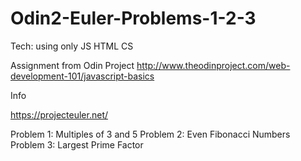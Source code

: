 Odin2-Euler-Problems-1-2-3
==========================

Tech: using only JS HTML CS

Assignment from Odin Project
http://www.theodinproject.com/web-development-101/javascript-basics

Info

https://projecteuler.net/

Problem 1: Multiples of 3 and 5
Problem 2: Even Fibonacci Numbers
Problem 3: Largest Prime Factor


